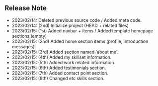 ## Release Note

- 2023/02/14: Deleted previous source code / Added meta code.
- 2023/02/14: (2nd) Initialize project (HEAD + related files)
- 2023/02/15: (1st) Added navbar + items / Added template homepage sections.(empty)
- 2023/02/15: (2nd) Added home section items (profile, introduction messages)
- 2023/02/15: (3rd) Added section named 'about me'.
- 2023/02/15: (4th) Added my skillset information.
- 2023/02/15: (5th) Added work related information.
- 2023/02/15: (6th) Added testimonials section.
- 2023/02/15: (7th) Added contact point section.
- 2023/02/15: (8th) Changed etc skills section.
